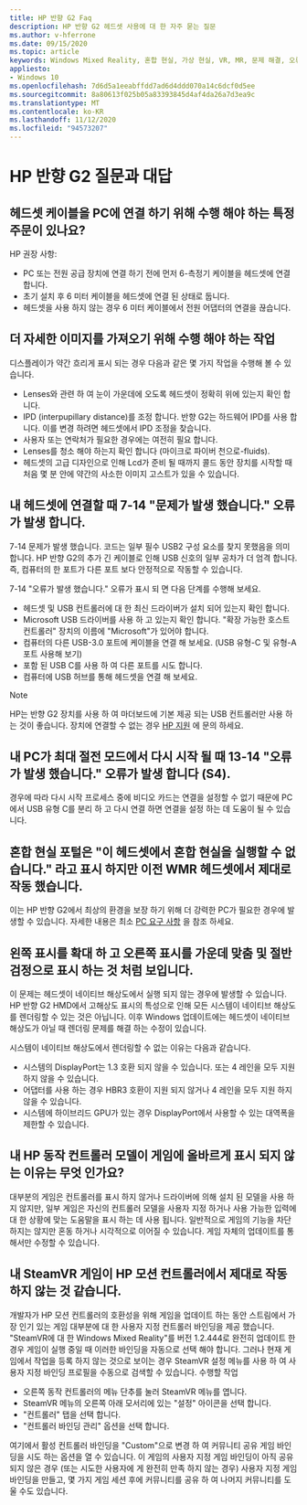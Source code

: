 ```yaml
---
title: HP 반향 G2 Faq
description: HP 반향 G2 헤드셋 사용에 대 한 자주 묻는 질문
ms.author: v-hferrone
ms.date: 09/15/2020
ms.topic: article
keywords: Windows Mixed Reality, 혼합 현실, 가상 현실, VR, MR, 문제 해결, 오류, 도움말, 지원, 성능
appliesto:
- Windows 10
ms.openlocfilehash: 7d6d5a1eeabffdd7ad6d4ddd070a14c6dcf0d5ee
ms.sourcegitcommit: 8a80613f025b05a83393845d4af4da26a7d3ea9c
ms.translationtype: MT
ms.contentlocale: ko-KR
ms.lasthandoff: 11/12/2020
ms.locfileid: "94573207"
---
```

# <a name="hp-reverb-g2-frequently-asked-questions"></a>HP 반향 G2 질문과 대답

## <a name="is-there-a-specific-order-i-should-follow-to-connect-my-headset-cables-to-a-pc"></a>헤드셋 케이블을 PC에 연결 하기 위해 수행 해야 하는 특정 주문이 있나요?

HP 권장 사항:

- PC 또는 전원 공급 장치에 연결 하기 전에 먼저 6-측정기 케이블을 헤드셋에 연결 합니다.
- 초기 설치 후 6 미터 케이블을 헤드셋에 연결 된 상태로 둡니다.
- 헤드셋을 사용 하지 않는 경우 6 미터 케이블에서 전원 어댑터의 연결을 끊습니다.

## <a name="what-should-i-do-to-get-a-crisper-image"></a>더 자세한 이미지를 가져오기 위해 수행 해야 하는 작업

디스플레이가 약간 흐리게 표시 되는 경우 다음과 같은 몇 가지 작업을 수행해 볼 수 있습니다.

- Lenses와 관련 하 여 눈이 가운데에 오도록 헤드셋이 정확히 위에 있는지 확인 합니다.
- IPD (interpupillary distance)를 조정 합니다. 반향 G2는 하드웨어 IPD를 사용 합니다. 이를 변경 하려면 헤드셋에서 IPD 조정을 찾습니다.
- 사용자 또는 연락처가 필요한 경우에는 여전히 필요 합니다.
- Lenses를 청소 해야 하는지 확인 합니다 (마이크로 파이버 천으로-fluids).
- 헤드셋의 고급 디자인으로 인해 Lcd가 준비 될 때까지 콜드 동안 장치를 시작할 때 처음 몇 분 안에 약간의 사소한 이미지 고스트가 있을 수 있습니다.

## <a name="i-am-getting-a-7-14-something-went-wrong-error-when-i-plug-in-my-headset"></a>내 헤드셋에 연결할 때 7-14 "문제가 발생 했습니다." 오류가 발생 합니다.

7-14 문제가 발생 했습니다. 코드는 일부 필수 USB2 구성 요소를 찾지 못했음을 의미 합니다.  HP 반향 G2의 추가 긴 케이블로 인해 USB 신호의 일부 공차가 더 엄격 합니다.  즉, 컴퓨터의 한 포트가 다른 포트 보다 안정적으로 작동할 수 있습니다.

7-14 "오류가 발생 했습니다." 오류가 표시 되 면 다음 단계를 수행해 보세요.

- 헤드셋 및 USB 컨트롤러에 대 한 최신 드라이버가 설치 되어 있는지 확인 합니다.
- Microsoft USB 드라이버를 사용 하 고 있는지 확인 합니다. "확장 가능한 호스트 컨트롤러" 장치의 이름에 "Microsoft"가 있어야 합니다.
- 컴퓨터의 다른 USB-3.0 포트에 케이블을 연결 해 보세요. (USB 유형-C 및 유형-A 포트 사용해 보기)
- 포함 된 USB C를 사용 하 여 다른 포트를 시도 합니다.
- 컴퓨터에 USB 허브를 통해 헤드셋을 연결 해 보세요.

> [!NOTE]
> HP는 반향 G2 장치를 사용 하 여 마더보드에 기본 제공 되는 USB 컨트롤러만 사용 하는 것이 좋습니다.
> 장치에 연결할 수 없는 경우 [HP 지원](https://support.hp.com/us-en) 에 문의 하세요.

## <a name="i-am-getting-a-13-14-something-went-wrong-error-when-my-pc-resumes-from-hibernate-s4"></a>내 PC가 최대 절전 모드에서 다시 시작 될 때 13-14 "오류가 발생 했습니다." 오류가 발생 합니다 (S4).

경우에 따라 다시 시작 프로세스 중에 비디오 카드는 연결을 설정할 수 없기 때문에 PC에서 USB 유형 C를 분리 하 고 다시 연결 하면 연결을 설정 하는 데 도움이 될 수 있습니다.

## <a name="the-mixed-reality-portal-says-cant-run-mixed-reality-on-this-headset-but-this-worked-fine-with-my-previous-wmr-headset"></a>혼합 현실 포털은 "이 헤드셋에서 혼합 현실을 실행할 수 없습니다." 라고 표시 하지만 이전 WMR 헤드셋에서 제대로 작동 했습니다.

이는 HP 반향 G2에서 최상의 환경을 보장 하기 위해 더 강력한 PC가 필요한 경우에 발생할 수 있습니다. 자세한 내용은 최소 [PC 요구 사항](windows-mixed-reality-minimum-pc-hardware-compatibility-guidelines.md) 을 참조 하세요.

## <a name="it-looks-like-my-left-display-is-stretched-and-the-right-display-is-off-centered-and-half-black"></a>왼쪽 표시를 확대 하 고 오른쪽 표시를 가운데 맞춤 및 절반 검정으로 표시 하는 것 처럼 보입니다.

이 문제는 헤드셋이 네이티브 해상도에서 실행 되지 않는 경우에 발생할 수 있습니다. HP 반향 G2 HMD에서 고해상도 표시의 특성으로 인해 모든 시스템이 네이티브 해상도를 렌더링할 수 있는 것은 아닙니다. 이후 Windows 업데이트에는 헤드셋이 네이티브 해상도가 아닐 때 렌더링 문제를 해결 하는 수정이 있습니다.

시스템이 네이티브 해상도에서 렌더링할 수 없는 이유는 다음과 같습니다.

- 시스템의 DisplayPort는 1.3 호환 되지 않을 수 있습니다. 또는 4 레인을 모두 지원 하지 않을 수 있습니다.
- 어댑터를 사용 하는 경우 HBR3 호환이 지원 되지 않거나 4 레인을 모두 지원 하지 않을 수 있습니다.
- 시스템에 하이브리드 GPU가 있는 경우 DisplayPort에서 사용할 수 있는 대역폭을 제한할 수 있습니다.

## <a name="why-are-my-hp-motion-controller-models-not-showing-up-correctly-in-a-game"></a>내 HP 동작 컨트롤러 모델이 게임에 올바르게 표시 되지 않는 이유는 무엇 인가요?

대부분의 게임은 컨트롤러를 표시 하지 않거나 드라이버에 의해 설치 된 모델을 사용 하지 않지만, 일부 게임은 자신의 컨트롤러 모델을 사용자 지정 하거나 사용 가능한 입력에 대 한 상황에 맞는 도움말을 표시 하는 데 사용 됩니다. 일반적으로 게임의 기능을 차단 하지는 않지만 혼동 하거나 시각적으로 이어질 수 있습니다. 게임 자체의 업데이트를 통해서만 수정할 수 있습니다.

## <a name="my-steamvr-games-dont-appear-to-work-correctly-with-my-hp-motion-controllers"></a>내 SteamVR 게임이 HP 모션 컨트롤러에서 제대로 작동 하지 않는 것 같습니다.

개발자가 HP 모션 컨트롤러의 호환성을 위해 게임을 업데이트 하는 동안 스트림에서 가장 인기 있는 게임 대부분에 대 한 사용자 지정 컨트롤러 바인딩을 제공 했습니다. "SteamVR에 대 한 Windows Mixed Reality"를 버전 1.2.444로 완전히 업데이트 한 경우 게임이 실행 중일 때 이러한 바인딩을 자동으로 선택 해야 합니다. 그러나 현재 게임에서 작업을 등록 하지 않는 것으로 보이는 경우 SteamVR 설정 메뉴를 사용 하 여 사용자 지정 바인딩 프로필을 수동으로 검색할 수 있습니다.
수행할 작업

- 오른쪽 동작 컨트롤러의 메뉴 단추를 눌러 SteamVR 메뉴를 엽니다.
- SteamVR 메뉴의 오른쪽 아래 모서리에 있는 "설정" 아이콘을 선택 합니다.
- "컨트롤러" 탭을 선택 합니다.
- "컨트롤러 바인딩 관리" 옵션을 선택 합니다.

여기에서 활성 컨트롤러 바인딩을 "Custom"으로 변경 하 여 커뮤니티 공유 게임 바인딩을 시도 하는 옵션을 열 수 있습니다.
이 게임의 사용자 지정 게임 바인딩이 아직 공유 되지 않은 경우 (또는 시도한 사용자에 게 완전히 만족 하지 않는 경우) 사용자 지정 게임 바인딩을 만들고, 몇 가지 게임 세션 후에 커뮤니티를 공유 하 여 나머지 커뮤니티를 도울 수도 있습니다.